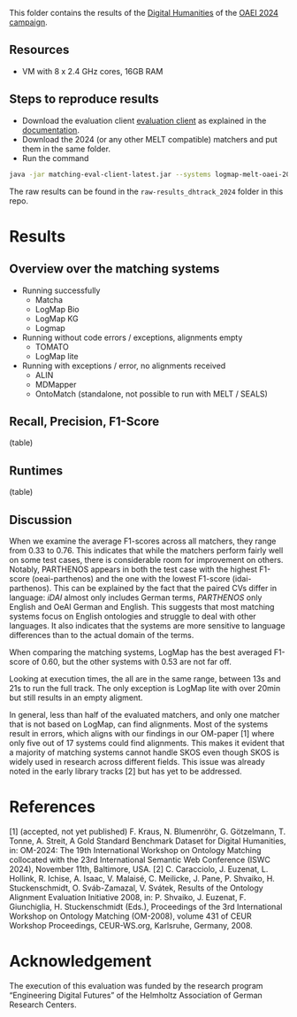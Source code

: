 This folder contains the results of the [Digital Humanities](https://oaei.ontologymatching.org/2024/digitalhumanities/index.html) of the [OAEI 2024 campaign](https://oaei.ontologymatching.org/2024/). 

## Resources
- VM with 8 x 2.4 GHz cores, 16GB RAM

## Steps to reproduce results
- Download the evaluation client [evaluation client](https://nightly.link/dwslab/melt/workflows/java_client_upload/master/evaluation-client.zip) as explained in the [documentation](https://dwslab.github.io/melt/matcher-evaluation/client).
- Download the 2024 (or any other MELT compatible) matchers and put them in the same folder.
- Run the command
```bash
java -jar matching-eval-client-latest.jar --systems logmap-melt-oaei-2021-web-latest.tar.gz logmap-bio-melt-oaei-2021-web-latest.tar.gz logmap-kg-melt-oaei-2021-web-latest.tar.gz logmap-lite-melt-oaei-2021-web-latest.tar.gz matcha.tar.gz "ALIN - Jomar Silva.zip" MDMapper-seals.zip https://match.tomato.irit.fr/match --track http://oaei.webdatacommons.org/tdrs/ dh 2024all --results oaei2024_dh
```
The raw results can be found in the `raw-results_dhtrack_2024` folder in this repo.

# Results


## Overview over the matching systems
- Running successfully
    - Matcha
    - LogMap Bio
    - LogMap KG
    - Logmap
- Running without code errors / exceptions, alignments empty
    - TOMATO
    - LogMap lite
- Running with exceptions / error, no alignments received
    - ALIN
    - MDMapper
    - OntoMatch (standalone, not possible to run with MELT / SEALS)

## Recall, Precision, F1-Score
(table)


## Runtimes
(table)

## Discussion
When we examine the average F1-scores across all matchers, they range from 0.33 to 0.76. This indicates that while the matchers perform fairly well on some test cases, there is considerable room for improvement on others. Notably, PARTHENOS appears in both the test case with the highest F1-score (oeai-parthenos) and the one with the lowest F1-score (idai-parthenos). This can be explained by the fact that the paired CVs differ in language: _iDAI_ almost only includes German terms, _PARTHENOS_ only English and OeAI German and English. This suggests that most matching systems focus on English ontologies and struggle to deal with other languages. It also indicates that the systems are more sensitive to language differences than to the actual domain of the terms.

When comparing the matching systems, LogMap has the best averaged F1-score of 0.60, but the other systems with 0.53 are not far off.

Looking at execution times, the all are in the same range, between 13s and 21s to run the full track. The only exception is LogMap lite with over 20min but still results in an empty aligment.

In general, less than half of the evaluated matchers, and only one matcher that is not based on LogMap, can find alignments. Most of the systems result in errors, which aligns with our findings in our OM-paper [1] where only five out of 17 systems could find alignments.  This makes it evident that a majority of matching systems cannot handle SKOS even though SKOS is widely used in research across different fields. This issue was already noted in the early library tracks [2] but has yet to be addressed. 

# References
[1] (accepted, not yet published) F. Kraus, N. Blumenröhr, G. Götzelmann, T. Tonne, A. Streit, A Gold Standard Benchmark Dataset for Digital Humanities, in: OM-2024: The 19th International Workshop on Ontology Matching collocated with the 23rd International Semantic Web Conference (ISWC 2024), November 11th, Baltimore, USA.
[2] C. Caracciolo, J. Euzenat, L. Hollink, R. Ichise, A. Isaac, V. Malaisé, C. Meilicke, J. Pane, P. Shvaiko, H. Stuckenschmidt, O. Sváb-Zamazal, V. Svátek, Results of the Ontology Alignment Evaluation Initiative 2008, in: P. Shvaiko, J. Euzenat, F. Giunchiglia, H. Stuckenschmidt (Eds.), Proceedings of the 3rd International Workshop on Ontology Matching (OM-2008), volume 431 of CEUR Workshop Proceedings, CEUR-WS.org, Karlsruhe, Germany, 2008.

# Acknowledgement
The execution of this evaluation was funded by the research program “Engineering Digital Futures” of the Helmholtz Association of German Research Centers.